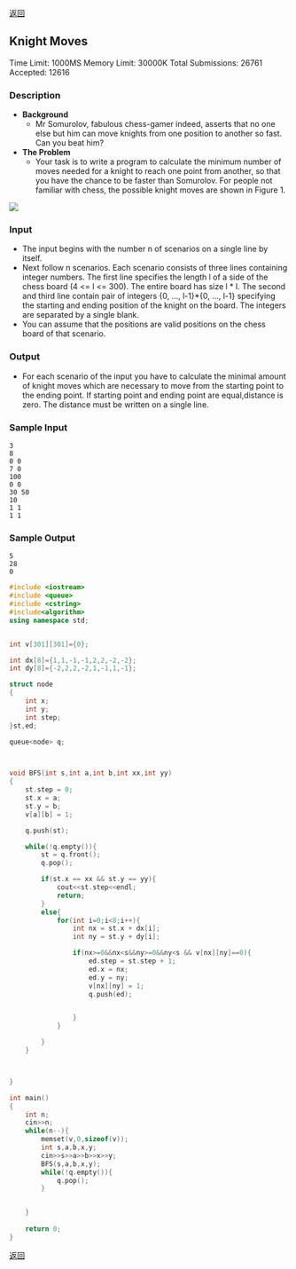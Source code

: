 ﻿[返回](https://github.com/superkunn/acmer#poj)
## Knight Moves
Time Limit: 1000MS		Memory Limit: 30000K
Total Submissions: 26761		Accepted: 12616
### Description

* **Background**
  * Mr Somurolov, fabulous chess-gamer indeed, asserts that no one else but him can move knights from one position to another so fast. Can you beat him? 
* **The Problem** 
  * Your task is to write a program to calculate the minimum number of moves needed for a knight to reach one point from another, so that you have the chance to be faster than Somurolov. 
For people not familiar with chess, the possible knight moves are shown in Figure 1.

![](http://poj.org/images/1915_1.jpg)

### Input

* The input begins with the number n of scenarios on a single line by itself. 
* Next follow n scenarios. Each scenario consists of three lines containing integer numbers. The first line specifies the length l of a side of the chess board (4 <= l <= 300). The entire board has size l * l. The second and third line contain pair of integers {0, ..., l-1}*{0, ..., l-1} specifying the starting and ending position of the knight on the board. The integers are separated by a single blank. 
* You can assume that the positions are valid positions on the chess board of that scenario.

### Output

* For each scenario of the input you have to calculate the minimal amount of knight moves which are necessary to move from the starting point to the ending point. If starting point and ending point are equal,distance is zero. The distance must be written on a single line.

### Sample Input
```
3
8
0 0
7 0
100
0 0
30 50
10
1 1
1 1
```

### Sample Output
```
5
28
0
```
```c++
#include <iostream>
#include <queue>
#include <cstring>
#include<algorithm>
using namespace std;


int v[301][301]={0};

int dx[8]={1,1,-1,-1,2,2,-2,-2};
int dy[8]={-2,2,2,-2,1,-1,1,-1};

struct node
{
    int x;
    int y;
    int step;
}st,ed;

queue<node> q;



void BFS(int s,int a,int b,int xx,int yy)
{
    st.step = 0;
    st.x = a;
    st.y = b;
    v[a][b] = 1;

    q.push(st);

    while(!q.empty()){
        st = q.front();
        q.pop();

        if(st.x == xx && st.y == yy){
            cout<<st.step<<endl;
            return;
        }
        else{
            for(int i=0;i<8;i++){
                int nx = st.x + dx[i];
                int ny = st.y + dy[i];

                if(nx>=0&&nx<s&&ny>=0&&ny<s && v[nx][ny]==0){
                    ed.step = st.step + 1;
                    ed.x = nx;
                    ed.y = ny;
                    v[nx][ny] = 1;
                    q.push(ed);


                }
            }

        }
    }



}

int main()
{
    int n;
    cin>>n;
    while(n--){
        memset(v,0,sizeof(v));
        int s,a,b,x,y;
        cin>>s>>a>>b>>x>>y;
        BFS(s,a,b,x,y);
        while(!q.empty()){
            q.pop();
        }


    }
	
	return 0;
}
```
[返回](https://github.com/superkunn/acmer#poj)